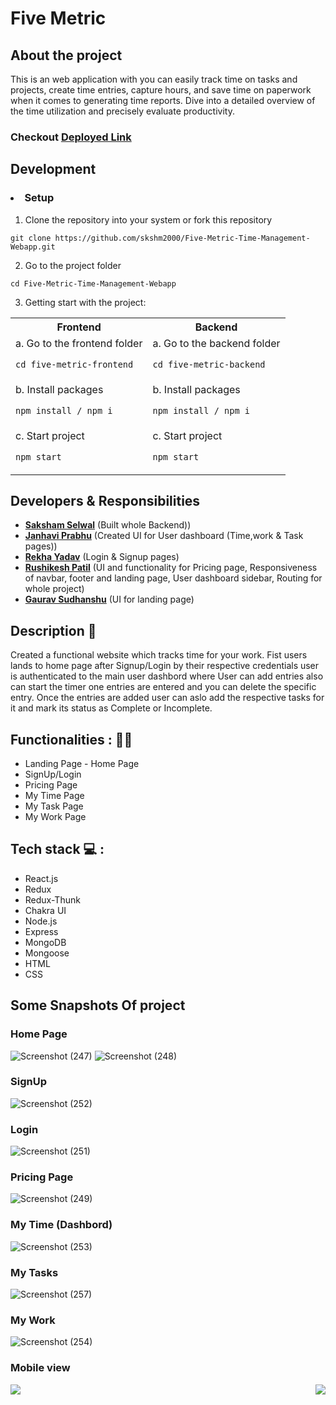 # Five Metric 

## About the project
This is an web application with you can easily track time on tasks and projects, create time entries, capture hours, and save time on paperwork when it comes to generating time reports. Dive into a detailed overview of the time utilization and precisely evaluate productivity.
### Checkout [Deployed Link](https://five-metric.vercel.app/)

## Development
### <li>Setup</li>
1. Clone the repository into your system or fork this repository <br/>

  `git clone https://github.com/skshm2000/Five-Metric-Time-Management-Webapp.git`

2. Go to the project folder

  `cd Five-Metric-Time-Management-Webapp`
  
3. Getting start with the project:
  
<table>
  <tr>
    <th>Frontend</th>
    <th>Backend</th>
   
  </tr>
  <tr>
    <td>a. Go to the frontend folder
    
  `cd five-metric-frontend`</td>
    <td>a. Go to the backend folder

`cd five-metric-backend`</td>
  </tr>
  <tr>
    <td>b.  Install packages

`npm install / npm i`
</td>
    <td>b. Install packages

`npm install / npm i`</td>
  </tr>
   <tr>
    <td>c. Start project

`npm start`</td>
    <td>c. Start project

`npm start`</td>

  </tr>
  
</table>




## Developers & Responsibilities

 - **[Saksham Selwal](https://github.com/skshm2000)** (Built whole Backend))
 - **[Janhavi Prabhu](https://github.com/Janhaviprabhu)** (Created UI for User dashboard (Time,work & Task pages))
 - **[Rekha Yadav](https://github.com/Rekha0980)** (Login & Signup pages)
 - **[Rushikesh Patil](https://github.com/rushi6457)** (UI and functionality for Pricing page, Responsiveness of navbar, footer and landing page, User dashboard sidebar, Routing for whole project)
 - **[Gaurav Sudhanshu](https://github.com/GauravSudhanshu)** (UI for landing page)


## Description :memo:
Created a functional website which tracks time for your work. Fist users lands to home page after Signup/Login by their respective credentials user is authenticated to the main user dashbord where User can add entries also can start the timer one entries are entered and you can delete the specific entry. Once the entries are added user can aslo add the respective tasks for it and mark its status as Complete or Incomplete. 

## Functionalities : :man_technologist:
<ul>
<li>Landing Page - Home Page</li>
<li>SignUp/Login</li>
<li>Pricing Page</li>
<li>My Time Page</li>
<li>My Task Page</li>
<li>My Work Page</li>
</ul>

## Tech stack  💻 :
<ul>
<li>React.js</li>
<li>Redux</li>
<li>Redux-Thunk</li>
<li>Chakra UI</li>
<li>Node.js</li>
<li>Express</li>
<li>MongoDB</li>
<li>Mongoose</li>
<li>HTML</li>
<li>CSS</li>
</ul>


## Some Snapshots Of project

### Home Page

![Screenshot (247)](https://user-images.githubusercontent.com/103261302/209430451-1dd37c32-58d3-4729-9892-178153d2a7fa.png)
![Screenshot (248)](https://user-images.githubusercontent.com/103261302/209430463-40b85b9b-e8f3-4595-8295-e380d6a5469d.png)
### SignUp
![Screenshot (252)](https://user-images.githubusercontent.com/103261302/209430484-4cb22574-1cb4-445f-8ea8-fe5784aefd71.png)
### Login 
![Screenshot (251)](https://user-images.githubusercontent.com/103261302/209430479-32a5c46c-5176-4d4e-b584-667611db83f1.png)

### Pricing Page
![Screenshot (249)](https://user-images.githubusercontent.com/103261302/209430474-bfa54392-5a93-46c8-8770-42cbc322dd46.png)

### My Time (Dashbord)
![Screenshot (253)](https://user-images.githubusercontent.com/103261302/209430506-0c040ed1-6385-4e7f-ad7e-6ec76cf85e89.png)

### My Tasks
![Screenshot (257)](https://user-images.githubusercontent.com/103261302/209430798-9c3045a9-c2c3-46ff-b162-76b8443352dc.png)

### My Work
![Screenshot (254)](https://user-images.githubusercontent.com/103261302/209430804-e665eed7-cd40-4d04-a427-68e72d829831.png)

 
 ### Mobile view 
<div gap='200px'> 
<img src='https://user-images.githubusercontent.com/103261302/209430812-839329e2-db38-4d46-bfd8-d340cb21ad17.png'/>
 
<img align='right'  src= 'https://user-images.githubusercontent.com/103261302/209430839-afda45e7-aab4-4c7b-bfec-3fb57232ece1.png'/>
<div/>
